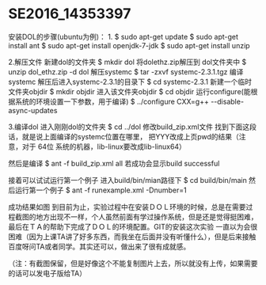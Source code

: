 # SE2016_14353397

安装DOL的步骤(ubuntu为例)：
1.
$	sudo apt-get update
$	sudo apt-get install ant
$ 	sudo apt-get install openjdk-7-jdk
$	sudo apt-get install unzip

2.解压文件
新建dol的文件夹 
$	mkdir dol
将dolethz.zip解压到 dol文件夹中
$	unzip dol_ethz.zip -d dol
解压systemc
$	tar -zxvf systemc-2.3.1.tgz
编译systemc
解压后进入systemc-2.3.1的目录下
$	cd systemc-2.3.1
新建一个临时文件夹objdir
$	mkdir objdir
进入该文件夹objdir
$	cd objdir
运行configure(能根据系统的环境设置一下参数，用于编译)
$	../configure CXX=g++ --disable-async-updates

3.编译dol
进入刚刚dol的文件夹
$	cd ../dol
修改build_zip.xml文件
找到下面这段话，就是说上面编译的systemc位置在哪里，
<property name="systemc.inc" value="YYY/include"/>
<property name="systemc.lib" value="YYY/lib-linux/libsystemc.a"/>
把YYY改成上页pwd的结果（注意，对于  64位 系统的机器，lib-linux要改成lib-linux64）

<property name="systemc.inc" value="/home/shapes/base/resources/lib/systemC/include"/><property name="systemc.lib" value="/home/shapes/base/resources/lib/systemC/lib-linux/libsystemc.a"/>
然后是编译
$	ant -f build_zip.xml all
若成功会显示build successful

接着可以试试运行第一个例子
进入build/bin/mian路径下
$	cd build/bin/main
然后运行第一个例子
$	ant -f runexample.xml -Dnumber=1

成功结果如图
到目前为止，实验过程中在安装ＤＯＬ环境的时候，总是在需要过程截图的地方出现不一样，个人虽然前面有学过操作系统，但是还是觉得挺困难，最后在ＴＡ的帮助下完成了ＤＯＬ的环境配置。GIT的安装这次实验
一直以为会很困难（因为上课TA讲了好多东西，而我坐在后面并没有听懂什么），但是后来接触百度呀问TA或者同学。其实还可以，做出来了很有成就感。

（注：有截图保留，但是好像这个不能复制图片上去，所以就没有上传，如果需要的话可以发电子版给TA）
